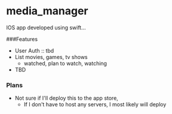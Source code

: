 # media_manager
IOS app developed using swift...

###Features

- User Auth :: tbd
- List movies, games, tv shows
  - watched, plan to watch, watching
- TBD
### Plans
- Not sure if I'll deploy this to the app store,
  - If I don't have to host any servers, I most likely will deploy

